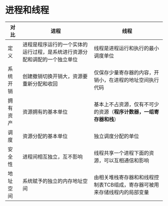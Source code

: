 
# 进程和线程

对比|	进程	|线程
---------|----------|---------
定义|	进程是程序运行的一个实体的运行过程，是系统进行资源分配和调配的一个独立单位|	线程是进程运行和执行的最小调度单位
系统开销|	创建撤销切换开销大，资源要重新分配和收回|	仅保存少量寄存器的内容，开销小，在进程的地址空间执行代码
拥有资产|	资源拥有的基本单位|	基本上不占资源，仅有不可少的资源（**程序计数器，一组寄存器和栈**）
调度|	资源分配的基本单位|	独立调度分配的单位
安全性|	进程间相互独立，互不影响|	线程共享一个进程下面的资源，可以互相通信和影响
地址空间|	系统赋予的独立的内存地址空间|	由相关堆栈寄存器和和线程控制表TCB组成，寄存器可被用来存储线程内的局部变量